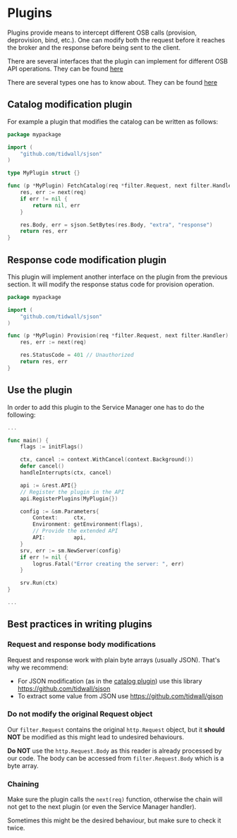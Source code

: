 # Plugins

Plugins provide means to intercept different OSB calls (provision, deprovision, bind, etc.).
One can modify both the request before it reaches the broker and the response before being sent to the client.

There are several interfaces that the plugin can implement for different OSB API operations.
They can be found [here](pkg/plugin/osb.go)

There are several types one has to know about. They can be found [here](pkg/filter/filter.go)

## Catalog modification plugin

For example a plugin that modifies the catalog can be written as follows:

```go
package mypackage

import (
    "github.com/tidwall/sjson"
)

type MyPlugin struct {}

func (p *MyPlugin) FetchCatalog(req *filter.Request, next filter.Handler) (*filter.Response, error) {
    res, err := next(req)
    if err != nil {
        return nil, err
    }

    res.Body, err = sjson.SetBytes(res.Body, "extra", "response")
    return res, err
}
```

## Response code modification plugin

This plugin will implement another interface on the plugin from the previous section.
It will modify the response status code for provision operation.

```go
package mypackage

import (
    "github.com/tidwall/sjson"
)

func (p *MyPlugin) Provision(req *filter.Request, next filter.Handler) (*filter.Response, error) {
    res, err := next(req)

    res.StatusCode = 401 // Unauthorized
    return res, err
}
```

## Use the plugin

In order to add this plugin to the Service Manager one has to do the following:

```go
...

func main() {
    flags := initFlags()

    ctx, cancel := context.WithCancel(context.Background())
    defer cancel()
    handleInterrupts(ctx, cancel)

    api := &rest.API{}
    // Register the plugin in the API
    api.RegisterPlugins(MyPlugin{})

    config := &sm.Parameters{
        Context:     ctx,
        Environment: getEnvironment(flags),
        // Provide the extended API
        API:         api,
    }
    srv, err := sm.NewServer(config)
    if err != nil {
        logrus.Fatal("Error creating the server: ", err)
    }

    srv.Run(ctx)
}

...
```

## Best practices in writing plugins

### Request and response body modifications

Request and response work with plain byte arrays (usually JSON). That's why we recommend:

* For JSON modification (as in the [catalog plugin](#catalog-modification-plugin)) use this library https://github.com/tidwall/sjson
* To extract some value from JSON use https://github.com/tidwall/gjson

### Do not modify the original Request object

Our `filter.Request` contains the original `http.Request` object, but it **should NOT** be modified as this might lead to undesired behaviours.

**Do NOT** use the `http.Request.Body` as this reader is already processed by our code. The body can be accessed from `filter.Request.Body` which is a byte array.

### Chaining

Make sure the plugin calls the `next(req)` function, otherwise the chain will not get to the next plugin (or even the Service Manager handler).

Sometimes this might be the desired behaviour, but make sure to check it twice.